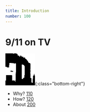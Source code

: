 ```yaml
---
title: Introduction
number: 100
---
```

# 9/11 on TV

![](../images/911-front.png){:class="bottom-right"}

* Why? [110](110)
* How? [120](120)
* About [200](200)
